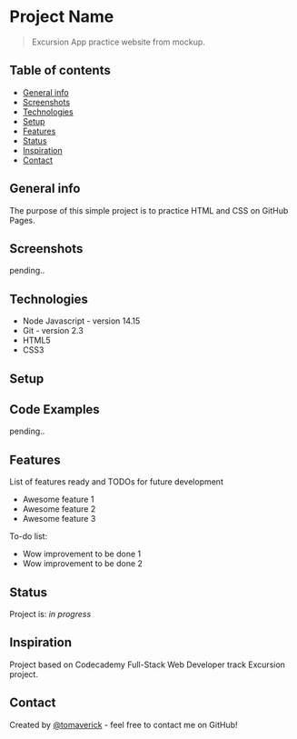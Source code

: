 # Project Name
> Excursion App practice website from mockup.

## Table of contents
* [General info](#general-info)
* [Screenshots](#screenshots)
* [Technologies](#technologies)
* [Setup](#setup)
* [Features](#features)
* [Status](#status)
* [Inspiration](#inspiration)
* [Contact](#contact)

## General info
The purpose of this simple project is to practice HTML and CSS on GitHub Pages.

## Screenshots
pending..

## Technologies
* Node Javascript - version 14.15
* Git - version 2.3
* HTML5
* CSS3


## Setup

## Code Examples
pending..

## Features
List of features ready and TODOs for future development
* Awesome feature 1
* Awesome feature 2
* Awesome feature 3

To-do list:
* Wow improvement to be done 1
* Wow improvement to be done 2

## Status
Project is: _in progress_

## Inspiration
Project based on Codecademy Full-Stack Web Developer track Excursion project.

## Contact
Created by [@tomaverick](github.com/tomaverick) - feel free to contact me on GitHub!